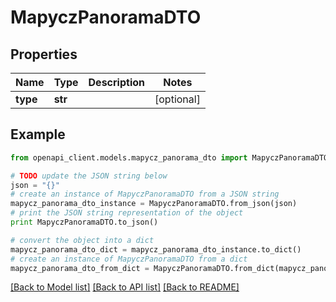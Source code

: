 # MapyczPanoramaDTO


## Properties
Name | Type | Description | Notes
------------ | ------------- | ------------- | -------------
**type** | **str** |  | [optional] 

## Example

```python
from openapi_client.models.mapycz_panorama_dto import MapyczPanoramaDTO

# TODO update the JSON string below
json = "{}"
# create an instance of MapyczPanoramaDTO from a JSON string
mapycz_panorama_dto_instance = MapyczPanoramaDTO.from_json(json)
# print the JSON string representation of the object
print MapyczPanoramaDTO.to_json()

# convert the object into a dict
mapycz_panorama_dto_dict = mapycz_panorama_dto_instance.to_dict()
# create an instance of MapyczPanoramaDTO from a dict
mapycz_panorama_dto_from_dict = MapyczPanoramaDTO.from_dict(mapycz_panorama_dto_dict)
```
[[Back to Model list]](../README.md#documentation-for-models) [[Back to API list]](../README.md#documentation-for-api-endpoints) [[Back to README]](../README.md)


